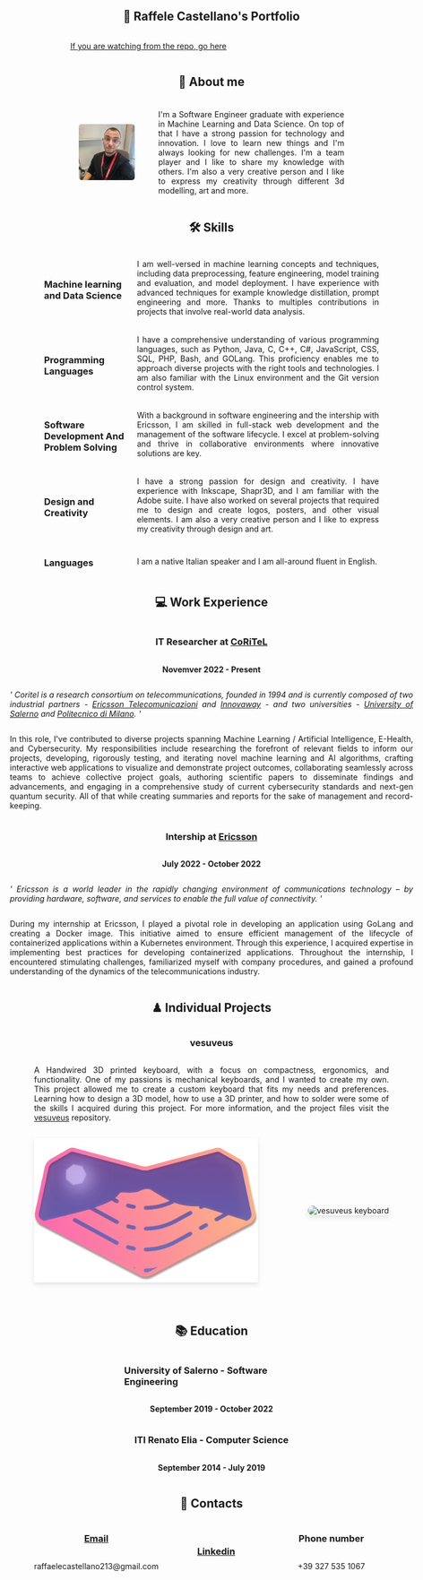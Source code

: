 <div style="display: flex; 
    flex-direction: row; 
    align-items: center;
    justify-content: center;">
    <h2>📃 Raffele Castellano's Portfolio </h2>
</div>

<a href="https://raffowo.github.io/"> If you are watching from the repo, go here</a>

<div style="display: flex; 
    flex-direction: column; 
    align-items: center;
    justify-content: center;
    margin-left: 10vw;
    margin-right: 10vw;"> 
    <h2>💬 About me</h2>
    <div style="display: flex; 
        flex-direction: row; 
        align-items: center;
        justify-content: center;
        margin-top: 5px;">
        <img src="./media/profile.jpeg" alt="Profile Picture" width="100" style="border-radius: 5px; 
            margin-right: 20px;"/>
        <vl style="border-left: 2px solid #fafafaaa;"></vl>
        <p  style="text-align: justify;
            text-justify: inter-word; 
            margin-left:20px; 
            width:45vw;"> 
            I'm a Software Engineer graduate with experience in Machine Learning and Data Science. 
            On top of that I have a strong passion for technology and innovation. I love to learn new things and I'm always looking for new challenges. I'm a team player and I like to share my knowledge with others. I'm also a very creative person and I like to express my creativity through different 3d modelling, art and more.
        </p>
    </div>
    <h2>🛠 Skills</h2>
    <div style="display: flex; 
    flex-direction: row; 
    align-items: center;
    justify-content: center;
    margin-top: 5px;">
        <h3 style="width: 15vw;"> Machine learning and Data Science </h3>
        <vl style="border-left: 2px solid #fafafaaa;"></vl>
        <p style="text-align: justify;
            text-justify: inter-word; 
            margin-left:20px; 
            width: 45vw;"> 
            I am well-versed in machine learning concepts and techniques, including data preprocessing, feature engineering, model training and evaluation, and model deployment. I have experience with advanced techniques for example knowledge distillation, prompt engineering and more. Thanks to multiples contributions in projects that involve real-world data analysis.
        </p>
    </div>
    <div style="display: flex; 
        flex-direction: row; 
        align-items: center;
        justify-content: center;
        margin-top: 5px;">
        <h3 style="width: 15vw;;"> Programming Languages </h3>
        <vl style="border-left: 2px solid #fafafaaa;"></vl>
        <p style="text-align: justify;
            text-justify: inter-word; 
            margin-left:20px; 
            width:45vw;"> 
            I have a comprehensive understanding of various programming languages, such as Python, Java, C, C++, C#, JavaScript, CSS, SQL, PHP, Bash, and GOLang. This proficiency enables me to approach diverse projects with the right tools and technologies. I am also familiar with the Linux environment and the Git version control system.
        </p>
    </div>
    <div style="display: flex; 
        flex-direction: row; 
        align-items: center;
        justify-content: center;
        margin-top: 5px;">
        <h3 style="width: 15vw;;"> Software Development And Problem Solving </h3>
        <vl style="border-left: 2px solid #fafafaaa;"></vl>
        <p style="text-align: justify;
            text-justify: inter-word; 
            margin-left:20px; 
            width:45vw;"> 
            With a background in software engineering and the intership with Ericsson, I am skilled in full-stack web development and the management of the software lifecycle. I excel at problem-solving and thrive in collaborative environments where innovative solutions are key. 
        </p>
    </div>
    <div style="display: flex; 
        flex-direction: row; 
        align-items: center;
        justify-content: center;
        margin-top: 5px;">
        <h3 style="width: 15vw;;"> Design and Creativity </h3>
        <vl style="border-left: 2px solid #fafafaaa;"></vl>
        <p style="text-align: justify;
            text-justify: inter-word; 
            margin-left:20px;
            width:45vw;"> 
            I have a strong passion for design and creativity. I have experience with Inkscape, Shapr3D, and I am familiar with the Adobe suite. I have also worked on several projects that required me to design and create logos, posters, and other visual elements. I am also a very creative person and I like to express my creativity through design and art. 
        </p>
    </div>
    <div style="display: flex; 
        flex-direction: row; 
        align-items: center;
        justify-content: center;
        margin-top: 5px;">
        <h3 style="width: 15vw;;"> Languages </h3>
        <vl style="border-left: 2px solid #fafafaaa;"></vl>
        <p style="text-align: justify;
            text-justify: inter-word; 
            margin-left:20px; width:45vw;"> 
           I am a native Italian speaker and I am all-around fluent in English.
        </p>
    </div>
    <h2>💻 Work Experience</h2>
    <h3>IT Researcher at <a href="https://www.coritel.it/">CoRiTeL</a>  </h3>
    <p style="font-weight: bold;"> Novemver 2022 - Present </p>
    <p style="text-align: justify;
        text-justify: inter-word; 
        font-style: italic;
        width:75vw;">
        ' Coritel is a research consortium on telecommunications, founded in 1994 and is currently composed of two industrial partners - <a href="https://www.ericsson.com/it/about-us/company-facts/ericsson-worldwide/italy">Ericsson Telecomunicazioni</a> and <a href="https://www.innovaway.it/">Innovaway</a> - and two universities - <a href="https://www.unisa.it/">University of Salerno</a> and <a href="https://www.polimi.it/">Politecnico di Milano</a>. '
    </p>
    <p style="text-align: justify;
        text-justify: inter-word; 
        width:75vw;"> 
        In this role, I've contributed to diverse projects spanning Machine Learning / Artificial Intelligence, E-Health, and Cybersecurity. My responsibilities include researching the forefront of relevant fields to inform our projects, developing, rigorously testing, and iterating novel machine learning and AI algorithms, crafting interactive web applications to visualize and demonstrate project outcomes, collaborating seamlessly across teams to achieve collective project goals, authoring scientific papers to disseminate findings and advancements, and engaging in a comprehensive study of current cybersecurity standards and next-gen quantum security. All of that while creating summaries and reports for the sake of management and record-keeping.
    </p>
    <h3>Intership at <a href="https://www.ericsson.com/it/about-us/company-facts/ericsson-worldwide/italy">Ericsson</a> </h3>
    <p style="font-weight: bold;"> July 2022 - October 2022 </p>
    <p style="text-align: justify;
        text-justify: inter-word; 
        font-style: italic;
        width:75vw;">
        ' Ericsson is a world leader in the rapidly changing environment of communications technology – by providing hardware, software, and services to enable the full value of connectivity. '
    </p>
    <p style="text-align: justify;
        text-justify: inter-word; 
        width:75vw;"> 
        During my internship at Ericsson, I played a pivotal role in developing an application using GoLang and creating a Docker image. This initiative aimed to ensure efficient management of the lifecycle of containerized applications within a Kubernetes environment. Through this experience, I acquired expertise in implementing best practices for developing containerized applications. Throughout the internship, I encountered stimulating challenges, familiarized myself with company procedures, and gained a profound understanding of the dynamics of the telecommunications industry.
    </p>
    <h2>♟ Individual Projects</h2>
    <h3>vesuveus</h3>
    <p style="text-align: justify;
        text-justify: inter-word;
        width:66vw;"> 
        A Handwired 3D printed keyboard, with a focus on compactness, ergonomics, and functionality. One of my passions is mechanical keyboards, and I wanted to create my own. This project allowed me to create a custom keyboard that fits my needs and preferences. Learning how to design a 3D model, how to use a 3D printer, and how to solder were some of the skills I acquired during this project. For more information, and the project files visit the <a href="https://github.com/RaffOwO/vesuveus">vesuveus</a> repository.
        <div style="display: flex; 
        flex-direction: row; 
        align-items: center;
        justify-content: space-between;
        width: 66vw;">
        <p align="center" style="box-shadow: 0px 4px 8px rgba(0, 0, 0, 0.1);">
            <img src="./media/iconwide.png" alt="vesuveus keyboard" width="400" style="border-radius: 10px;" />
        </p>
        <p align="center" style="box-shadow: 0px 4px 8px rgba(0, 0, 0, 0.1);">
            <img src="./media/1stBuildRaffOwO.jpg" alt="vesuveus keyboard" width="250" style="border-radius: 10px;" />
        </p>
        </div>
    </p>
    <h2>📚 Education</h2>
    <h3>University of Salerno - Software Engineering</h3>
    <p style="font-weight: bold;"> September 2019 - October 2022 </p>
    <h3>ITI Renato Elia - Computer Science</h3>
    <p style="font-weight: bold;"> September 2014 - July 2019 </p>
    <h2>📧 Contacts</h2>
    <div style="display: flex; 
        flex-direction: row; 
        align-items: center;
        justify-content: space-between;
        width: 66vw;">
            <div style="display: flex;
                flex-direction: column;
                justify-content: center;
                align-items: center; 
                width: 25vw;">
                <h3> <a href="mailto:raffaelecastellano213@gmail.com">Email</a> </h3>
                <p> raffaelecastellano213@gmail.com </p>
            </div>
            <div style="display: flex;
                flex-direction: column;
                justify-content: center;
                align-items: center; 
                width: 25vw;">
            <h3> <a href="https://www.linkedin.com/in/raffaele-castellano-71440a26b/">Linkedin</a> </h3>
            </div>
            <div style="display: flex;
                flex-direction: column;
                justify-content: center;
                align-items: center;
                width: 25vw;">
                    <h3> Phone number </h3>
                    <p> +39 327 535 1067 </p>
            </div>
    </div>
</div>
